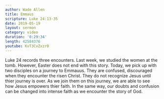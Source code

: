 ```yaml
---
author: Wade Allen
title: Emmaus
scripture: Luke 24:13-35
date: 2019-05-19
layout: sermon
category: video
duration: '0:29:34'
length: 42584376
youtube: KvT3CvZxzr0
---
```


Luke 24 records three encounters. Last week, we studied the women at the tomb. However, Easter does not end with this story. Today, we pick up with two disciples on a journey to Emmauus. They are confused, discouraged when they encounter the risen Christ. They do not recognize Jesus until thier journey is over. As we join them on this journey, we are able to see how Jesus empowers thier faith. In the same way, our doubts and confusion can be changed into intense faith as we encounter the story of God.
